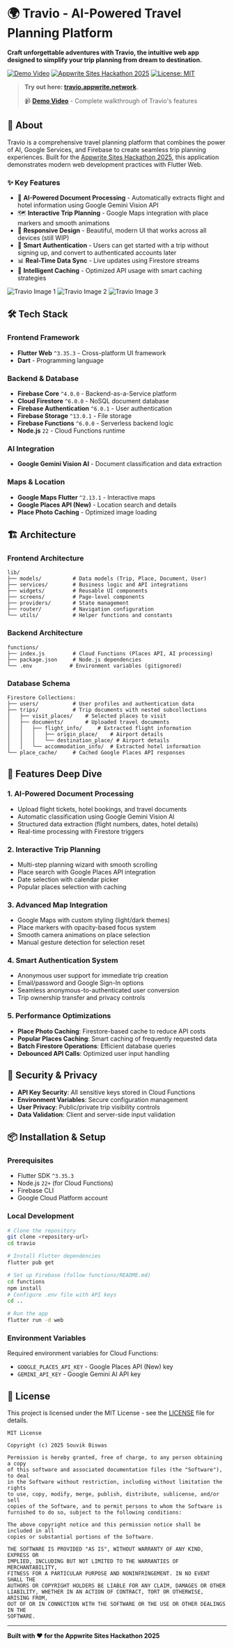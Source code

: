 # 🌍 Travio - AI-Powered Travel Planning Platform

**Craft unforgettable adventures with Travio, the intuitive web app designed to simplify your trip planning from dream to destination.**


[![Demo Video](https://img.shields.io/badge/📹_Demo_Video-Watch_Now-blue)](./demo/Travio%20Studio.mp4)
[![Appwrite Sites Hackathon 2025](https://img.shields.io/badge/🚀_Appwrite_Sites-Hackathon_2025-orange)](https://hackathon.appwrite.network/)
[![License: MIT](https://img.shields.io/badge/License-MIT-yellow.svg)](./LICENSE)

> **Try out here: [travio.appwrite.network](https://travio.appwrite.network/).**
>
> 📹 **[Demo Video](https://drive.google.com/file/d/1UjXDBXIsA1wH0QDNpDwV4avBGv5zu4kQ/view?usp=sharing)** - Complete walkthrough of Travio's features

## 📖 About

Travio is a comprehensive travel planning platform that combines the power of AI, Google Services, and Firebase to create seamless trip planning experiences. Built for the [Appwrite Sites Hackathon 2025](https://hackathon.appwrite.network/), this application demonstrates modern web development practices with Flutter Web.

### ✨ Key Features

- 🤖 **AI-Powered Document Processing** - Automatically extracts flight and hotel information using Google Gemini Vision API
- 🗺️ **Interactive Trip Planning** - Google Maps integration with place markers and smooth animations
- 📱 **Responsive Design** - Beautiful, modern UI that works across all devices (still WIP)
- 🔐 **Smart Authentication** - Users can get started with a trip without signing up, and convert to authenticated accounts later
- 📊 **Real-Time Data Sync** - Live updates using Firestore streams
- 🎯 **Intelligent Caching** - Optimized API usage with smart caching strategies

![Travio Image 1](./screenshots/travio_1.png)
![Travio Image 2](./screenshots/travio_2.png)
![Travio Image 3](./screenshots/travio_3.png)

## 🛠️ Tech Stack

### **Frontend Framework**
- **Flutter Web** `^3.35.3` - Cross-platform UI framework
- **Dart** - Programming language

### **Backend & Database**
- **Firebase Core** `^4.0.0` - Backend-as-a-Service platform
- **Cloud Firestore** `^6.0.0` - NoSQL document database
- **Firebase Authentication** `^6.0.1` - User authentication
- **Firebase Storage** `^13.0.1` - File storage
- **Firebase Functions** `^6.0.0` - Serverless backend logic
- **Node.js** `22` - Cloud Functions runtime

### **AI Integration**
- **Google Gemini Vision AI** - Document classification and data extraction

### **Maps & Location**
- **Google Maps Flutter** `^2.13.1` - Interactive maps
- **Google Places API (New)** - Location search and details
- **Place Photo Caching** - Optimized image loading

## 🏗️ Architecture

### **Frontend Architecture**
```
lib/
├── models/          # Data models (Trip, Place, Document, User)
├── services/        # Business logic and API integrations
├── widgets/         # Reusable UI components
├── screens/         # Page-level components
├── providers/       # State management
├── router/          # Navigation configuration
└── utils/           # Helper functions and constants
```

### **Backend Architecture**
```
functions/
├── index.js         # Cloud Functions (Places API, AI processing)
├── package.json     # Node.js dependencies
└── .env            # Environment variables (gitignored)
```

### **Database Schema**
```
Firestore Collections:
├── users/           # User profiles and authentication data
├── trips/           # Trip documents with nested subcollections
│   ├── visit_places/    # Selected places to visit
│   ├── documents/       # Uploaded travel documents
│   │   ├── flight_info/     # Extracted flight information
│   │   │   ├── origin_place/    # Airport details
│   │   │   └── destination_place/ # Airport details
│   │   └── accommodation_info/  # Extracted hotel information
└── place_cache/     # Cached Google Places API responses
```

## 🚀 Features Deep Dive

### **1. AI-Powered Document Processing**
- Upload flight tickets, hotel bookings, and travel documents
- Automatic classification using Google Gemini Vision AI
- Structured data extraction (flight numbers, dates, hotel details)
- Real-time processing with Firestore triggers

### **2. Interactive Trip Planning**
- Multi-step planning wizard with smooth scrolling
- Place search with Google Places API integration
- Date selection with calendar picker
- Popular places selection with caching

### **3. Advanced Map Integration**
- Google Maps with custom styling (light/dark themes)
- Place markers with opacity-based focus system
- Smooth camera animations on place selection
- Manual gesture detection for selection reset

### **4. Smart Authentication System**
- Anonymous user support for immediate trip creation
- Email/password and Google Sign-In options
- Seamless anonymous-to-authenticated user conversion
- Trip ownership transfer and privacy controls

### **5. Performance Optimizations**
- **Place Photo Caching**: Firestore-based cache to reduce API costs
- **Popular Places Caching**: Smart caching of frequently requested data
- **Batch Firestore Operations**: Efficient database queries
- **Debounced API Calls**: Optimized user input handling

## 🔐 Security & Privacy

- **API Key Security**: All sensitive keys stored in Cloud Functions
- **Environment Variables**: Secure configuration management
- **User Privacy**: Public/private trip visibility controls
- **Data Validation**: Client and server-side input validation

## 📦 Installation & Setup

### **Prerequisites**
- Flutter SDK `^3.35.3`
- Node.js `22+` (for Cloud Functions)
- Firebase CLI
- Google Cloud Platform account

### **Local Development**
```bash
# Clone the repository
git clone <repository-url>
cd travio

# Install Flutter dependencies
flutter pub get

# Set up Firebase (follow functions/README.md)
cd functions
npm install
# Configure .env file with API keys
cd ..

# Run the app
flutter run -d web
```

### **Environment Variables**
Required environment variables for Cloud Functions:
- `GOOGLE_PLACES_API_KEY` - Google Places API (New) key
- `GEMINI_API_KEY` - Google Gemini AI API key

## 📄 License

This project is licensed under the MIT License - see the [LICENSE](./LICENSE) file for details.

```
MIT License

Copyright (c) 2025 Souvik Biswas

Permission is hereby granted, free of charge, to any person obtaining a copy
of this software and associated documentation files (the "Software"), to deal
in the Software without restriction, including without limitation the rights
to use, copy, modify, merge, publish, distribute, sublicense, and/or sell
copies of the Software, and to permit persons to whom the Software is
furnished to do so, subject to the following conditions:

The above copyright notice and this permission notice shall be included in all
copies or substantial portions of the Software.

THE SOFTWARE IS PROVIDED "AS IS", WITHOUT WARRANTY OF ANY KIND, EXPRESS OR
IMPLIED, INCLUDING BUT NOT LIMITED TO THE WARRANTIES OF MERCHANTABILITY,
FITNESS FOR A PARTICULAR PURPOSE AND NONINFRINGEMENT. IN NO EVENT SHALL THE
AUTHORS OR COPYRIGHT HOLDERS BE LIABLE FOR ANY CLAIM, DAMAGES OR OTHER
LIABILITY, WHETHER IN AN ACTION OF CONTRACT, TORT OR OTHERWISE, ARISING FROM,
OUT OF OR IN CONNECTION WITH THE SOFTWARE OR THE USE OR OTHER DEALINGS IN THE
SOFTWARE.
```

---

**Built with ❤️ for the Appwrite Sites Hackathon 2025**

